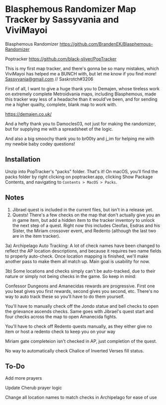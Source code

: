 # Blasphemous Randomizer Map Tracker by Sassyvania and ViviMayoi

Blasphemous Randomizer
https://github.com/BrandenEK/Blasphemous-Randomizer

Poptracker 
https://github.com/black-sliver/PopTracker

This is my first map tracker, and there's gonna be so many mistakes, which ViviMayoi has helped me a BUNCH with, but let me know if you find more! Sassyvania@gmail.com // Saskrotch#3206

First of all, I want to give a huge thank you to Demajen, whose tireless work on extremely complete Metroidvania maps, including Blasphemous, made this tracker way less of a headache than it would've been, and for sending me a higher quailty, complete, blank map to work with. 

https://demajen.co.uk/

And a hefty thank you to Damocles03, not just for making the randomizer, but for supplying me with a spreadsheet of the logic. 

And also a big smoochy thank you to br00ty and j_im for helping me with my newbie baby codey questions!

## Installation

Unzip into PopTracker's "packs" folder. That's it! On macOS, you'll find the packs folder by right clicking on poptracker.app, clicking Show Package Contents, and navigating to `Contents > MacOS > Packs`.

## Notes
1) Jibrael quest is included in the current files, but isn't in a release yet.
2) Quests! There's a few checks on the map that don't actually give you an in game item, but add a hidden item to the tracker inventory to unlock the next step of a quest. Right now this includes Cleofas, Esdras and his Sister, the Miriam crossover event, and Redento (although the last two are in the item tracker).

3a) Archipelago Auto Tracking: A lot of check names have been changed to reflect the AP location descriptions, and because it requires two name fields to properly auto-check. Once location mapping is finished, we'll make another pass to make them all match up. Main goal is usability for now.

3b) Some locations and checks simply can't be auto-tracked, due to their nature or simply not being checks in the game. So keep in mind:

Confessor Dungeons and Amanecidas rewards are progressive. First one you beat gives you first rewards, second gives you second, etc. There's no way to auto track these so you'll have to do them yourself.
    
You'll have to manually check off the Jondo statue and bell checks to open the grievance ascends checks.
Same goes with Jibrael's quest start and four checks across the map to open Amanecida fights.
    
You'll have to check off Redento quests manually, as they either give no item or host a redento check to keep you on your way

Miriam gate completeion isn't checked in AP, just completion of the quest.

No way to automatically check Chalice of Inverted Verses fill status.

## To-Do

Add more prayers 

Update Cherub prayer logic

Change all location names to match checks in Archipelago for ease of use
